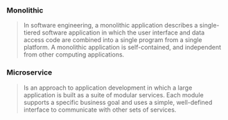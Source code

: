 ### Monolithic
> In software engineering, a monolithic application describes a single-tiered software application in which the user interface and data access code are combined into a single program from a single platform. A monolithic application is self-contained, and independent from other computing applications.

### Microservice
> Is an approach to application development in which a large application is built as a suite of modular services. Each module supports a specific business goal and uses a simple, well-defined interface to communicate with other sets of services.
